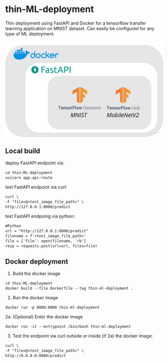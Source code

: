 # thin-ML-deployment
Thin deployment using FastAPI and Docker for a tensorflow transfer learning application on MNIST dataset. Can easily be configured for any type of ML deployment.

![](/docs/architecture.png)

## Local build  
deploy FastAPI endpoint via:  
```
cd thin-ML-deployment  
uvicorn app.api:route   
```

test FastAPI endpoint via curl:  
```
curl \  
-F "file=@<test_image_file_path>" \  
http://127.0.0.1:8000/predict  
```

test FastAPI endpoing via python:  
```
#Python
url = "http://127.0.0.1:8000/predict"
filename = f'<test_image_file_path>'
file = {'file': open(filename, 'rb'}
resp = requests.post(url=url, files=file)
```

## Docker deployment 
1. Build the docker image 
``` 
cd thin-ML-deployment
docker build --file Dockerfile --tag thin-ml-deployment . 
```
2. Run the docker image
```
docker run -p 8000:8000 thin-ml-deployment
```
2a. (Optional) Enter the docker image
```
docker run -it --entrypoint /bin/bash thin-ml-deployment
```

3. Test the endpoint via curl outside or inside (if 2a) the docker image:
```
curl \  
-F "file=@<test_image_file_path>" \  
http://0.0.0.0:8000/predict
```
